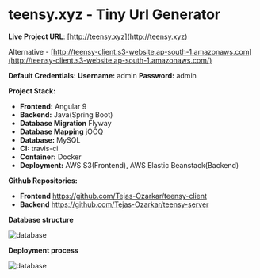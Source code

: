 # teensy.xyz - Tiny Url Generator

**Live Project URL**: 
 [http://teensy.xyz](http://teensy.xyz)

 Alternative - 
 [http://teensy-client.s3-website.ap-south-1.amazonaws.com](http://teensy-client.s3-website.ap-south-1.amazonaws.com/) 

 **Default Credentials:**
    **Username:** admin
    **Password:** admin

**Project Stack:**
- **Frontend:** Angular 9
- **Backend:** Java(Spring Boot)
- **Database Migration** Flyway
- **Database Mapping** jOOQ
- **Database:** MySQL
- **CI:** travis-ci
- **Container:** Docker
- **Deployment:** AWS S3(Frontend), AWS Elastic Beanstack(Backend)

**Github Repositories:**
- **Frontend** https://github.com/Tejas-Ozarkar/teensy-client
- **Backend** https://github.com/Tejas-Ozarkar/teensy-server

**Database structure**


![database](http://teensy-client.s3-website.ap-south-1.amazonaws.com/assets/images/db-design.png)

**Deployment process**


![database](http://teensy-client.s3-website.ap-south-1.amazonaws.com/assets/images/ci-process.png)